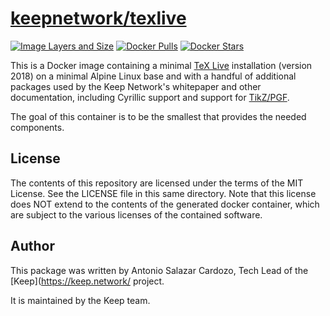 # [keepnetwork/texlive](https://hub.docker.com/r/keepnetwork/texlive/)

[![Image Layers and Size](https://imagelayers.io/badge/keepnetwork/texlive:latest.svg)](https://imagelayers.io/?images=keepnetwork%2Ftexlive:latest)
[![Docker Pulls](https://img.shields.io/docker/pulls/keepnetwork/texlive.svg)](https://hub.docker.com/r/keepnetwork/texlive/)
[![Docker Stars](https://img.shields.io/docker/stars/keepnetwork/texlive.svg)](https://hub.docker.com/r/keepnetwork/texlive/)

This is a Docker image containing a minimal [TeX Live](https://www.tug.org/texlive/)
installation (version 2018) on a minimal Alpine Linux base and with a handful
of additional packages used by the Keep Network's whitepaper and other
documentation, including Cyrillic support and support for
[TikZ/PGF](http://www.texample.net/tikz/).

The goal of this container is to be the smallest that provides the needed
components.

## License

The contents of this repository are licensed under the terms of the MIT
License. See the LICENSE file in this same directory. Note that this license
does NOT extend to the contents of the generated docker container, which are
subject to the various licenses of the contained software.

## Author

This package was written by Antonio Salazar Cardozo, Tech Lead of the
[Keep](https://keep.network/ project.

It is maintained by the Keep team.
